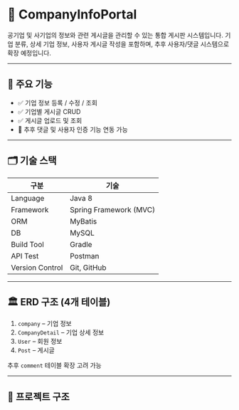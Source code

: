 # 🏢 CompanyInfoPortal

공기업 및 사기업의 정보와 관련 게시글을 관리할 수 있는 통합 게시판 시스템입니다. 
기업 분류, 상세 기업 정보, 사용자 게시글 작성을 포함하며, 추후 사용자/댓글 시스템으로 확장 예정입니다.

---

## 📌 주요 기능

- ✅ 기업 정보 등록 / 수정 / 조회
- ✅ 기업별 게시글 CRUD
- ✅ 게시글 업로드 및 조회
- 🔄 추후 댓글 및 사용자 인증 기능 연동 가능

---

## 🗂️ 기술 스택

| 구분 | 기술 |
|------|------|
| Language | Java 8 |
| Framework | Spring Framework (MVC) |
| ORM | MyBatis |
| DB | MySQL  |
| Build Tool | Gradle |
| API Test | Postman |
| Version Control | Git, GitHub |

---

## 🏛️ ERD 구조 (4개 테이블)

1. `company` – 기업 정보
2. `CompanyDetail` – 기업 상세 정보
3. `User` – 회원 정보
4. `Post` – 게시글 

추후 `comment` 테이블 확장 고려 가능

---

## 📁 프로젝트 구조
